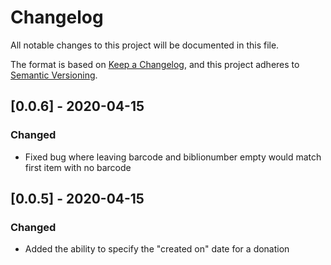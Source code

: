 # Changelog
All notable changes to this project will be documented in this file.

The format is based on [Keep a Changelog](https://keepachangelog.com/en/1.0.0/),
and this project adheres to [Semantic Versioning](https://semver.org/spec/v2.0.0.html).

## [0.0.6] - 2020-04-15
### Changed
- Fixed bug where leaving barcode and biblionumber empty would match first item with no barcode

## [0.0.5] - 2020-04-15
### Changed
- Added the ability to specify the "created on" date for a donation
